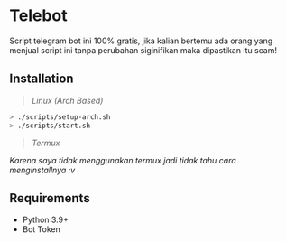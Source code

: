 # Telebot

Script telegram bot ini 100% gratis, jika kalian bertemu ada orang yang menjual script ini tanpa perubahan siginifikan maka dipastikan itu scam!

## Installation
> *Linux (Arch Based)*
```bash
> ./scripts/setup-arch.sh
> ./scripts/start.sh
```

> *Termux*

*Karena saya tidak menggunakan termux jadi tidak tahu cara menginstallnya :v*

## Requirements
- Python 3.9+
- Bot Token